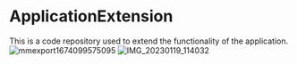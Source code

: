 # ApplicationExtension
This is a code repository used to extend the functionality of the application.
![mmexport1674099575095](https://user-images.githubusercontent.com/55697155/213350023-5eb950d6-87a5-47cb-802b-58841567a608.jpg)
![IMG_20230119_114032](https://user-images.githubusercontent.com/55697155/213350035-d7973514-4704-46fe-a0db-66b28a28f539.jpg)
